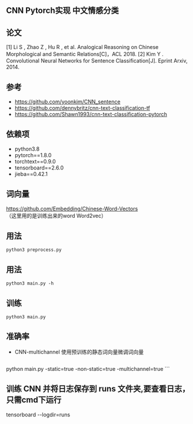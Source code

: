 ## CNN Pytorch实现 中文情感分类
## 论文

[1] Li S ,  Zhao Z ,  Hu R , et al. Analogical Reasoning on Chinese Morphological and Semantic Relations[C]，ACL 2018.
[2] Kim Y . Convolutional Neural Networks for Sentence Classification[J]. Eprint Arxiv, 2014.


## 参考
* https://github.com/yoonkim/CNN_sentence
* https://github.com/dennybritz/cnn-text-classification-tf
* https://github.com/Shawn1993/cnn-text-classification-pytorch

## 依赖项
* python3.8
* pytorch==1.8.0
* torchtext==0.9.0
* tensorboard==2.6.0
* jieba==0.42.1

## 词向量
https://github.com/Embedding/Chinese-Word-Vectors<br>
（这里用的是训练出来的word Word2vec）
## 用法
```
python3 preprocess.py
```
## 用法
```
python3 main.py -h
```

## 训练
```
python3 main.py
```

## 准确率
-  CNN-multichannel 使用预训练的静态词向量微调词向量
    ```
python main.py -static=true -non-static=true -multichannel=true
    ```
## 训练 CNN 并将日志保存到 runs 文件夹,要查看日志，只需cmd下运行
tensorboard --logdir=runs 
